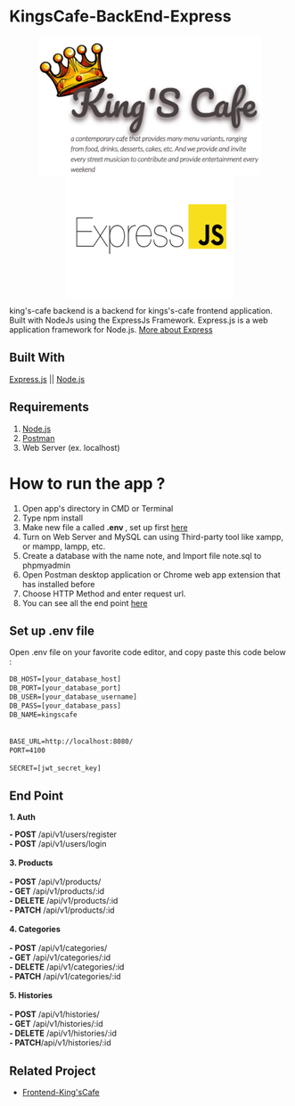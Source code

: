 # KingsCafe-BackEnd-Express
<p align="center">
<img align="center" src="readme-image/kingscafe_logos.PNG" width="400" height="250"> <img align="center" src="readme-image/express-js.png" width="300" height="220">
</p>

king's-cafe backend is a backend for kings's-cafe frontend application. Built with NodeJs using the ExpressJs Framework. Express.js is a web application framework for Node.js.
[More about Express](https://expressjs.com/)
## Built With

[Express.js](https://expressjs.com/) || [Node.js](https://nodejs.org/en/)

## Requirements
1. [Node.js](https://nodejs.org/en/) <br>
2. [Postman](https://www.postman.com/) <br>
3. Web Server (ex. localhost)

# How to run the app ?
1. Open app's directory in CMD or Terminal
2. Type npm install
3. Make new file a called <b>.env </b>, set up first [here](https://github.com/alanard/KingsCafe-BackEnd-Express/#set-up-.env-file)
4. Turn on Web Server and MySQL can using Third-party tool like xampp, or mampp, lampp, etc.
5. Create a database with the name note, and Import file note.sql to phpmyadmin
6. Open Postman desktop application or Chrome web app extension that has installed before
7. Choose HTTP Method and enter request url.
8. You can see all the end point [here](https://github.com/alanard/KingsCafe-BackEnd-Express/#end-point)

## Set up .env file
Open .env file on your favorite code editor, and copy paste this code below :

```
DB_HOST=[your_database_host]
DB_PORT=[your_database_port]
DB_USER=[your_database_username]
DB_PASS=[your_database_pass]
DB_NAME=kingscafe


BASE_URL=http://localhost:8080/
PORT=4100

SECRET=[jwt_secret_key]
```

## End Point
<b>1. Auth</b> <br>

<b>- POST</b> /api/v1/users/register<br>
<b>- POST</b> /api/v1/users/login<br>
<br>
<b>3. Products</b><br>
<br>
<b>- POST</b> /api/v1/products/<br>
<b>- GET</b> /api/v1/products/:id<br>
<b>- DELETE</b> /api/v1/products/:id<br>
<b>- PATCH</b> /api/v1/products/:id<br>
<br>
<b>4. Categories</b><br>
<br>
<b>- POST</b> /api/v1/categories/<br>
<b>- GET</b> /api/v1/categories/:id<br>
<b>- DELETE</b> /api/v1/categories/:id<br>
<b>- PATCH</b> /api/v1/categories/:id<br>
<br>
<b>5. Histories</b><br>
<br>
<b>- POST</b> /api/v1/histories/<br>
<b>- GET</b> /api/v1/histories/:id<br>
<b>- DELETE</b> /api/v1/histories/:id<br>
<b>- PATCH</b>/api/v1/histories/:id<br>


## Related Project
- [Frontend-King'sCafe](https://github.com/alanard/Kingscafe-frontend-vue)
